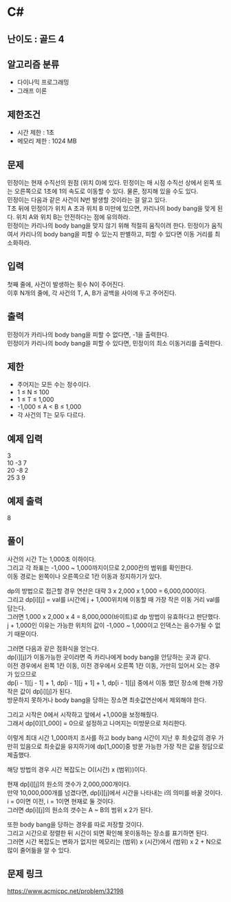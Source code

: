 # C#

## 난이도 : 골드 4

## 알고리즘 분류
  - 다이나믹 프로그래밍
  - 그래프 이론

## 제한조건
  - 시간 제한 : 1초
  - 메모리 제한 : 1024 MB

## 문제
민정이는 현재 수직선의 원점 (위치 0)에 있다. 민정이는 매 시점 수직선 상에서 왼쪽 또는 오른쪽으로 1초에 1의 속도로 이동할 수 있다. 물론, 정지해 있을 수도 있다.<br/>
민정이는 다음과 같은 사건이 N번 발생할 것이라는 걸 알고 있다.<br/>
T초 뒤에 민정이가 위치 A 초과 위치 B 미만에 있으면, 카리나의 body bang을 맞게 된다. 위치 A와 위치 B는 안전하다는 점에 유의하라.<br/>
민정이는 카리나의 body bang을 맞지 않기 위해 적절히 움직이려 한다. 민정이가 움직여서 카리나의 body bang을 피할 수 있는지 판별하고, 피할 수 있다면 이동 거리를 최소화하라.<br/>


## 입력
첫째 줄에, 사건이 발생하는 횟수 N이 주어진다.<br/>
이후 N개의 줄에, 각 사건의 T, A, B가 공백을 사이에 두고 주어진다.<br/>


## 출력
민정이가 카리나의 body bang을 피할 수 없다면, -1을 출력한다.<br/>
민정이가 카리나의 body bang을 피할 수 있다면, 민정이의 최소 이동거리를 출력한다.<br/>


## 제한
  - 주어지는 모든 수는 정수이다.
  - 1 ≤ N ≤ 100
  - 1 ≤ T ≤ 1,000
  - -1,000 ≤ A < B ≤ 1,000
  - 각 사건의 T는 모두 다르다.


## 예제 입력
3<br/>
10 -3 7<br/>
20 -8 2<br/>
25 3 9<br/>


## 예제 출력
8<br/>


## 풀이
사건의 시간 T는 1,000초 이하이다.<br/>
그리고 각 좌표는 -1,000 \~ 1,000까지이므로 2,000칸의 범위를 확인한다.<br/>
이동 경로는 왼쪽이나 오른쪽으로 1칸 이동과 정지하기가 있다.<br/>


dp의 방법으로 접근할 경우 연산은 대략 3 x 2,000 x 1,000 = 6,000,000이다.<br/> 
그리고 dp[i][j] = val를 i시간에 j + 1,000위치에 이동할 때 가장 작은 이동 거리 val를 담는다.<br/>
그러면 1,000 x 2,000 x 4 = 8,000,000(바이트)로 dp 방법이 유효하다고 판단했다.<br/>
j + 1,000인 이유는 가능한 위치의 값이 -1,000 \~ 1,000이고 인덱스는 음수가될 수 없기 때문이다.<br/>



그러면 다음과 같은 점화식을 얻는다.<br/>
dp[i][j]가 이동가능한 곳이라면 즉 카리나에게 body bang을 안당하는 곳과 같다.<br/>
이전 경우에서 왼쪽 1칸 이동, 이전 경우에서 오른쪽 1칸 이동, 가만히 있어서 오는 경우가 있으므로<br/>
dp[i - 1][j - 1] + 1, dp[i - 1][j + 1] + 1, dp[i - 1][j] 중에서 이동 했던 장소에 한해 가장 작은 값이 dp[i][j]가 된다.<br/>
방문하지 못하거나 body bang을 당하는 장소면 최솟값연산에서 제외해야 한다.<br/>


그리고 시작은 0에서 시작하고 앞에서 +1,000을 보정해줬다.<br/>
그래서 dp[0][1_000] = 0으로 설정하고 나머지는 미방문으로 처리한다.<br/>


이렇게 최대 시간 1_000까지 조사를 하고 body bang 시간이 지난 후 최솟값의 경우 가만히 있음으로 최솟값을 유지하기에 dp[1_000]중 방문 가능한 가장 작은 값을 정답으로 제출했다.<br/>


해당 방법의 경우 시간 복잡도는 O((시간) x (범위))이다.<br/>


현재 dp[i][j]의 원소의 갯수가 2,000,000개이다.<br/>
만약 10,000,000개를 넘겼다면, dp[i][j]에서 시간을 나타내는 i의 의미를 바꿀 것이다.<br/>
i = 0이면 이전, i = 1이면 현재로 둘 것이다.<br/>
그러면 dp[i][j]의 원소의 갯수는 A ~ B의 범위 x 2가 된다.<br/>


또한 body bang을 당하는 경우를 따로 저장할 것이다.<br/>
그리고 시간으로 정렬한 뒤 시간이 되면 확인해 못이동하는 장소를 표기하면 된다.<br/>
그러면 시간 복잡도는 변화가 없지만 메모리는 (범위) x (시간)에서 (범위) x 2 + N으로 많이 줄어듦을 알 수 있다.<br/>


## 문제 링크
https://www.acmicpc.net/problem/32198